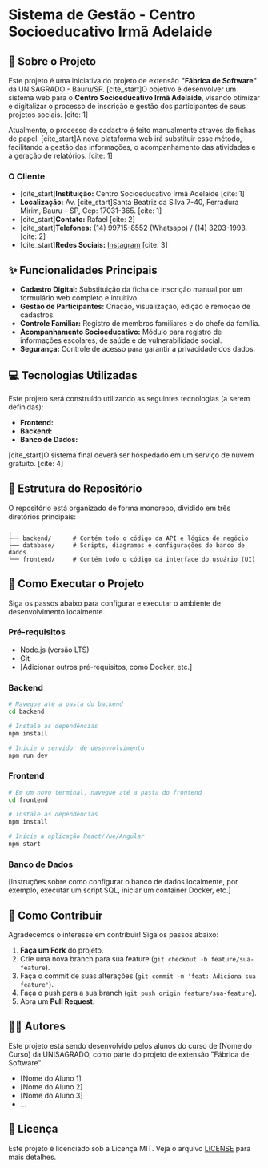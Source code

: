 # Sistema de Gestão - Centro Socioeducativo Irmã Adelaide

## 📖 Sobre o Projeto

Este projeto é uma iniciativa do projeto de extensão **"Fábrica de Software"** da UNISAGRADO - Bauru/SP. [cite\_start]O objetivo é desenvolver um sistema web para o **Centro Socioeducativo Irmã Adelaide**, visando otimizar e digitalizar o processo de inscrição e gestão dos participantes de seus projetos sociais. [cite: 1]

Atualmente, o processo de cadastro é feito manualmente através de fichas de papel. [cite\_start]A nova plataforma web irá substituir esse método, facilitando a gestão das informações, o acompanhamento das atividades e a geração de relatórios. [cite: 1]

### O Cliente

  * [cite\_start]**Instituição:** Centro Socioeducativo Irmã Adelaide [cite: 1]
  * **Localização:** Av. [cite\_start]Santa Beatriz da Silva 7-40, Ferradura Mirim, Bauru – SP, Cep: 17031-365. [cite: 1]
  * [cite\_start]**Contato:** Rafael [cite: 2]
  * [cite\_start]**Telefones:** (14) 99715-8552 (Whatsapp) / (14) 3203-1993. [cite: 2]
  * [cite\_start]**Redes Sociais:** [Instagram](https://www.instagram.com/projetos_sociaisiascj/) [cite: 3]

## ✨ Funcionalidades Principais

  * **Cadastro Digital:** Substituição da ficha de inscrição manual por um formulário web completo e intuitivo.
  * **Gestão de Participantes:** Criação, visualização, edição e remoção de cadastros.
  * **Controle Familiar:** Registro de membros familiares e do chefe da família.
  * **Acompanhamento Socioeducativo:** Módulo para registro de informações escolares, de saúde e de vulnerabilidade social.
  * **Segurança:** Controle de acesso para garantir a privacidade dos dados.

## 💻 Tecnologias Utilizadas

Este projeto será construído utilizando as seguintes tecnologias (a serem definidas):

  * **Frontend:**
  * **Backend:**
  * **Banco de Dados:**

[cite\_start]O sistema final deverá ser hospedado em um serviço de nuvem gratuito. [cite: 4]

## 📂 Estrutura do Repositório

O repositório está organizado de forma monorepo, dividido em três diretórios principais:

```
.
├── backend/      # Contém todo o código da API e lógica de negócio
├── database/     # Scripts, diagramas e configurações do banco de dados
└── frontend/     # Contém todo o código da interface do usuário (UI)
```

## 🚀 Como Executar o Projeto

Siga os passos abaixo para configurar e executar o ambiente de desenvolvimento localmente.

### Pré-requisitos

  * Node.js (versão LTS)
  * Git
  * [Adicionar outros pré-requisitos, como Docker, etc.]

### Backend

```bash
# Navegue até a pasta do backend
cd backend

# Instale as dependências
npm install

# Inicie o servidor de desenvolvimento
npm run dev
```

### Frontend

```bash
# Em um novo terminal, navegue até a pasta do frontend
cd frontend

# Instale as dependências
npm install

# Inicie a aplicação React/Vue/Angular
npm start
```

### Banco de Dados

[Instruções sobre como configurar o banco de dados localmente, por exemplo, executar um script SQL, iniciar um container Docker, etc.]

## 🤝 Como Contribuir

Agradecemos o interesse em contribuir\! Siga os passos abaixo:

1.  **Faça um Fork** do projeto.
2.  Crie uma nova branch para sua feature (`git checkout -b feature/sua-feature`).
3.  Faça o commit de suas alterações (`git commit -m 'feat: Adiciona sua feature'`).
4.  Faça o push para a sua branch (`git push origin feature/sua-feature`).
5.  Abra um **Pull Request**.

## 👨‍💻 Autores

Este projeto está sendo desenvolvido pelos alunos do curso de [Nome do Curso] da UNISAGRADO, como parte do projeto de extensão "Fábrica de Software".

  * [Nome do Aluno 1]
  * [Nome do Aluno 2]
  * [Nome do Aluno 3]
  * ...

## 📄 Licença

Este projeto é licenciado sob a Licença MIT. Veja o arquivo [LICENSE](https://www.google.com/search?q=LICENSE) para mais detalhes.

